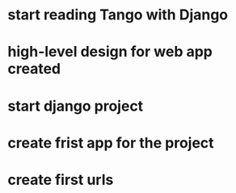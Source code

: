 # start reading Tango with Django
# high-level design for web app created
# start django project
# create frist app for the project
# create first urls